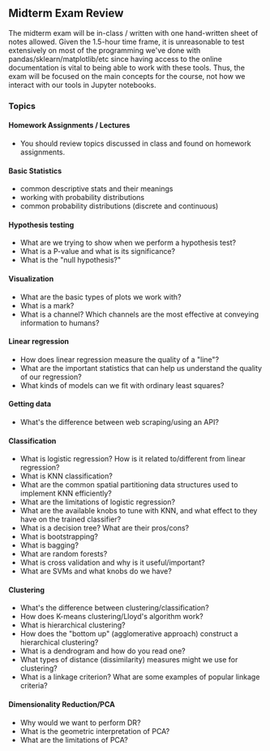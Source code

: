 ## **Midterm Exam Review**

The midterm exam will be in-class / written with one hand-written sheet of notes allowed. Given the 1.5-hour time frame, it is unreasonable to test extensively on most of the programming we've done with pandas/sklearn/matplotlib/etc since having access to the online documentation is vital to being able to work with these tools. Thus, the exam will be focused on the main concepts for the course, not how we interact with our tools in Jupyter notebooks.

### **Topics**

#### **Homework Assignments / Lectures**

- You should review topics discussed in class and found on homework assignments.

#### **Basic Statistics**

- common descriptive stats and their meanings
- working with probability distributions
- common probability distributions (discrete and continuous)

#### **Hypothesis testing**

- What are we trying to show when we perform a hypothesis test?
- What is a P-value and what is its significance?
- What is the "null hypothesis?"

#### **Visualization**

- What are the basic types of plots we work with?
- What is a mark?
- What is a channel? Which channels are the most effective at conveying information to humans?

#### **Linear regression**

- How does linear regression measure the quality of a "line"?
- What are the important statistics that can help us understand the quality of our regression?
- What kinds of models can we fit with ordinary least squares?

#### **Getting data**

- What's the difference between web scraping/using an API?

#### **Classification**

- What is logistic regression? How is it related to/different from linear regression?
- What is KNN classification?
- What are the common spatial partitioning data structures used to implement KNN efficiently?
- What are the limitations of logistic regression?
- What are the available knobs to tune with KNN, and what effect to they have on the trained classifier?
- What is a decision tree? What are their pros/cons?
- What is bootstrapping?
- What is bagging?
- What are random forests?
- What is cross validation and why is it useful/important?
- What are SVMs and what knobs do we have?

#### **Clustering**

- What's the difference between clustering/classification?
- How does K-means clustering/Lloyd's algorithm work?
- What is hierarchical clustering?
- How does the "bottom up" (agglomerative approach) construct a hierarchical clustering?
- What is a dendrogram and how do you read one?
- What types of distance (dissimilarity) measures might we use for clustering?
- What is a linkage criterion? What are some examples of popular linkage criteria?

#### **Dimensionality Reduction/PCA**

- Why would we want to perform DR?
- What is the geometric interpretation of PCA?
- What are the limitations of PCA?